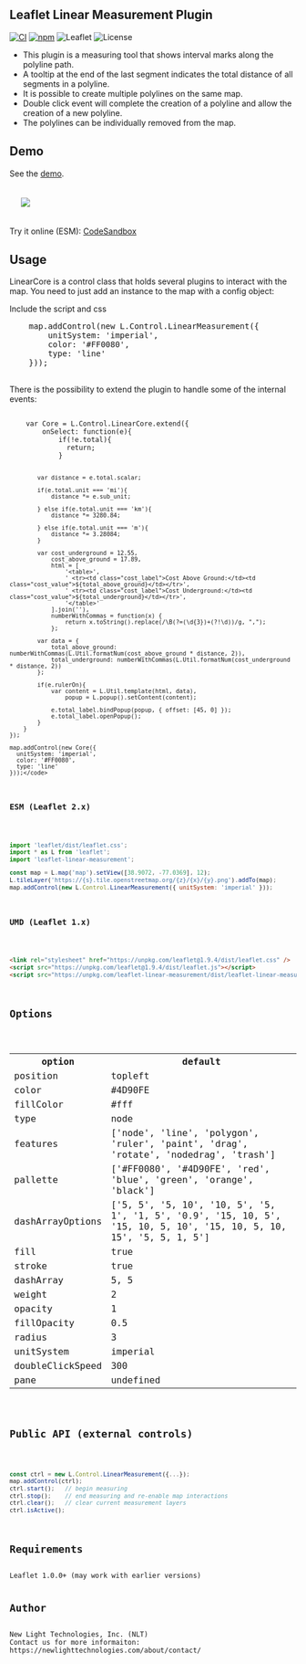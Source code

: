 <h2>Leaflet Linear Measurement Plugin</h2>

<p>
  <a href="https://github.com/NLTGit/Leaflet.LinearMeasurement/actions"><img alt="CI" src="https://github.com/NLTGit/Leaflet.LinearMeasurement/workflows/ci/badge.svg"></a>
  <a href="https://www.npmjs.com/package/leaflet-linear-measurement"><img alt="npm" src="https://img.shields.io/npm/v/leaflet-linear-measurement"></a>
  <img alt="Leaflet" src="https://img.shields.io/badge/Leaflet-1.x%20|%202.x-green">
  <img alt="License" src="https://img.shields.io/badge/license-MIT-blue.svg">
</p>

<ul>

  <li>This plugin is a measuring tool that shows interval marks along the polyline path.</li>

  <li>A tooltip at the end of the last segment indicates the total distance of all segments in a polyline.</li>

  <li>It is possible to create multiple polylines on the same map.</li>

  <li>Double click event will complete the creation of a polyline and allow the creation of a new polyline.</li>

  <li>The polylines can be individually removed from the map.</li>

</ul>

<h2>Demo</h2>

See the <a href="https://NLTGit.github.io/Leaflet.LinearMeasurement/">demo</a>.

<div style="padding: 20px 20px;">
  <img src="examples/dc.png" />
</div>

Try it online (ESM): <a href="https://codesandbox.io/s/github/NLTGit/Leaflet.LinearMeasurement/tree/feature/leaflet-2-esm/examples/esm-vite">CodeSandbox</a>

<h2>Usage</h2>

<div>
  <p>LinearCore is a control class that holds several plugins to interact with the map. You need to just add an instance to the map with a config object:</p>
  
  <p>Include the script and css</p>

  <pre>
    map.addControl(new L.Control.LinearMeasurement({
        unitSystem: 'imperial',
        color: '#FF0080',
        type: 'line'
    }));
  </pre>

  <p>There is the possibility to extend the plugin to handle some of the internal events: </p>
</div>

<code>
    var Core = L.Control.LinearCore.extend({
        onSelect: function(e){
            if(!e.total){
              return;
            }

            var distance = e.total.scalar;

            if(e.total.unit === 'mi'){
                distance *= e.sub_unit;

            } else if(e.total.unit === 'km'){
                distance *= 3280.84;

            } else if(e.total.unit === 'm'){
                distance *= 3.28084;
            }

            var cost_underground = 12.55,
                cost_above_ground = 17.89,
                html = [
                    '<table>',
                    ' <tr><td class="cost_label">Cost Above Ground:</td><td class="cost_value">${total_above_ground}</td></tr>',
                    ' <tr><td class="cost_label">Cost Underground:</td><td class="cost_value">${total_underground}</td></tr>',
                    '</table>'
                ].join(''),
                numberWithCommas = function(x) {
                    return x.toString().replace(/\B(?=(\d{3})+(?!\d))/g, ",");
                };

            var data = {
                total_above_ground: numberWithCommas(L.Util.formatNum(cost_above_ground * distance, 2)),
                total_underground: numberWithCommas(L.Util.formatNum(cost_underground * distance, 2))
            };

            if(e.rulerOn){
                var content = L.Util.template(html, data),
                    popup = L.popup().setContent(content);

                e.total_label.bindPopup(popup, { offset: [45, 0] });
                e.total_label.openPopup();
            }
        }
    });

    map.addControl(new Core({
      unitSystem: 'imperial',
      color: '#FF0080',
      type: 'line'
    }));</code>

<h3>ESM (Leaflet 2.x)</h3>

```js
import 'leaflet/dist/leaflet.css';
import * as L from 'leaflet';
import 'leaflet-linear-measurement';

const map = L.map('map').setView([38.9072, -77.0369], 12);
L.tileLayer('https://{s}.tile.openstreetmap.org/{z}/{x}/{y}.png').addTo(map);
map.addControl(new L.Control.LinearMeasurement({ unitSystem: 'imperial' }));
```

<h3>UMD (Leaflet 1.x)</h3>

```html
<link rel="stylesheet" href="https://unpkg.com/leaflet@1.9.4/dist/leaflet.css" />
<script src="https://unpkg.com/leaflet@1.9.4/dist/leaflet.js"></script>
<script src="https://unpkg.com/leaflet-linear-measurement/dist/leaflet-linear-measurement.umd.js"></script>
```

<h2>Options</h2>

<table>
  <tr><th>option</th><th>default</th></tr>
  <tr><td>position</td><td>topleft</td></tr>
  <tr><td>color</td> <td>#4D90FE</td></tr>
  <tr><td>fillColor</td> <td>#fff</td></tr>
  <tr><td>type</td> <td>node</td></tr>
  <tr><td>features</td> <td>['node', 'line', 'polygon', 'ruler', 'paint', 'drag', 'rotate', 'nodedrag', 'trash']</td></tr>
  <tr><td>pallette</td> <td>['#FF0080', '#4D90FE', 'red', 'blue', 'green', 'orange', 'black']</td></tr>
  <tr><td>dashArrayOptions</td> <td>['5, 5', '5, 10', '10, 5', '5, 1', '1, 5', '0.9', '15, 10, 5', '15, 10, 5, 10', '15, 10, 5, 10, 15', '5, 5, 1, 5']</td></tr>
  <tr><td>fill</td> <td>true</td></tr>
  <tr><td>stroke</td> <td>true</td></tr>
  <tr><td>dashArray</td> <td>5, 5</td></tr>
  <tr><td>weight</td> <td>2</td></tr>
  <tr><td>opacity</td> <td>1</td></tr>
  <tr><td>fillOpacity</td> <td>0.5</td></tr>
  <tr><td>radius</td> <td>3</td></tr>
  <tr><td>unitSystem</td> <td>imperial</td></tr>
  <tr><td>doubleClickSpeed</td> <td>300</td></tr>
  <tr><td>pane</td> <td>undefined</td></tr>

</table>

<h2>Public API (external controls)</h2>

```js
const ctrl = new L.Control.LinearMeasurement({...});
map.addControl(ctrl);
ctrl.start();   // begin measuring
ctrl.stop();    // end measuring and re-enable map interactions
ctrl.clear();   // clear current measurement layers
ctrl.isActive();
```

<h2>Requirements</h2>
Leaflet 1.0.0+ (may work with earlier versions)

<h2>Author</h2>
New Light Technologies, Inc. (NLT)
Contact us for more informaiton: https://newlighttechnologies.com/about/contact/

